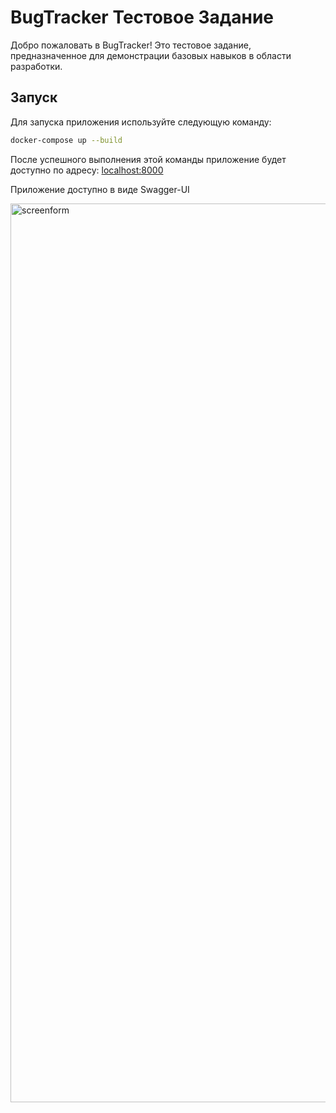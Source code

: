 # BugTracker Тестовое Задание

Добро пожаловать в BugTracker! Это тестовое задание, предназначенное для демонстрации базовых навыков в области разработки.

## Запуск

Для запуска приложения используйте следующую команду:

```bash
docker-compose up --build
```
После успешного выполнения этой команды приложение будет доступно по адресу: [localhost:8000](http://127.0.0.1:8000/)

Приложение доступно в виде Swagger-UI 

<img width="1438" alt="screenform" src="https://github.com/imgrigorev/TestTaskWaveaccess/assets/122887229/2969814f-5ba0-4f81-b469-4b68bb5504ee">



